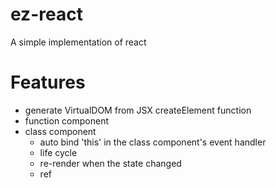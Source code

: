 # ez-react
A simple implementation of react

# Features
- generate VirtualDOM from JSX createElement function
- function component
- class component
    - auto bind 'this' in the class component's event handler
    - life cycle
    - re-render when the state changed
    - ref
